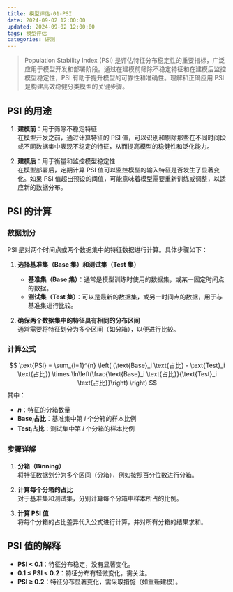 ```yaml
---
title: 模型评估-01-PSI
date: 2024-09-02 12:00:00
updated: 2024-09-02 12:00:00
tags: 模型评估
categories: 评测
---
```


> Population Stability Index (PSI) 是评估特征分布稳定性的重要指标，广泛应用于模型开发和部署阶段。通过在建模前筛除不稳定特征和在建模后监控模型稳定性，PSI 有助于提升模型的可靠性和准确性。理解和正确应用 PSI 是构建高效稳健分类模型的关键步骤。

## PSI 的用途

1. **建模前**：用于筛除不稳定特征  
   在模型开发之前，通过计算特征的 PSI 值，可以识别和剔除那些在不同时间段或不同数据集中表现不稳定的特征，从而提高模型的稳健性和泛化能力。

2. **建模后**：用于衡量和监控模型稳定性  
   在模型部署后，定期计算 PSI 值可以监控模型的输入特征是否发生了显著变化。如果 PSI 值超出预设的阈值，可能意味着模型需要重新训练或调整，以适应新的数据分布。

## PSI 的计算

### 数据划分

PSI 是对两个时间点或两个数据集中的特征数据进行计算。具体步骤如下：

1. **选择基准集（Base 集）和测试集（Test 集）**  
   - **基准集（Base 集）**：通常是模型训练时使用的数据集，或某一固定时间点的数据。
   - **测试集（Test 集）**：可以是最新的数据集，或另一时间点的数据，用于与基准集进行比较。

2. **确保两个数据集中的特征具有相同的分布区间**  
   通常需要将特征划分为多个区间（如分箱），以便进行比较。

### 计算公式
$$
\text{PSI} = \sum_{i=1}^{n} \left( (\text{Base}_i \text{占比} - \text{Test}_i \text{占比}) \times \ln\left(\frac{\text{Base}_i \text{占比}}{\text{Test}_i \text{占比}}\right) \right)
$$
其中：
- **$n$**：特征的分箱数量
- **$\text{Base}_i \text{占比}$**：基准集中第 $i$ 个分箱的样本比例
- **$\text{Test}_i \text{占比}$**：测试集中第 $i$ 个分箱的样本比例

### 步骤详解

1. **分箱（Binning）**  
   将特征数据划分为多个区间（分箱），例如按照百分位数进行分箱。

2. **计算每个分箱的占比**  
   对于基准集和测试集，分别计算每个分箱中样本所占的比例。

3. **计算 PSI 值**  
   将每个分箱的占比差异代入公式进行计算，并对所有分箱的结果求和。

## PSI 值的解释

- **PSI < 0.1**：特征分布稳定，没有显著变化。
- **0.1 ≤ PSI < 0.2**：特征分布有轻微变化，需关注。
- **PSI ≥ 0.2**：特征分布显著变化，需采取措施（如重新建模）。